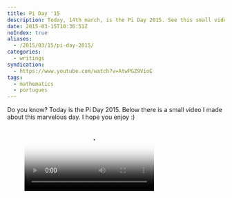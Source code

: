 ```yaml
---
title: Pi Day '15
description: Today, 14th march, is the Pi Day 2015. See this small video which talks a little bit about Pi.
date: 2015-03-15T10:36:51Z
noIndex: true
aliases:
  - /2015/03/15/pi-day-2015/
categories:
  - writings
syndication:
  - https://www.youtube.com/watch?v=AtwPGZ9VioE
tags:
  - mathematics
  - portugues
---
```


Do you know? Today is the Pi Day 2015. Below there is a small video I made about this marvelous day. I hope you enjoy :)

<figure>
  <video controls poster="https://media.hacdias.com/image/1800/2015-03-15-pi-day-thumb.jpeg">
    <source class="u-video" src="https://media.hacdias.com/2015-03-15-pi-day.mp4">
  </video>
</figure>
